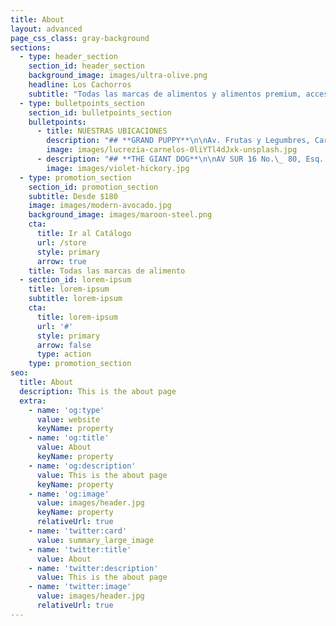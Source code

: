 ```yaml
---
title: About
layout: advanced
page_css_class: gray-background
sections:
  - type: header_section
    section_id: header_section
    background_image: images/ultra-olive.png
    headline: Los Cachorros
    subtitle: "Todas las marcas de alimentos y alimentos premium, accesorios,\_ juguetes y premios para tus mascotas a los mejores precios. Encuéntranos lo más cerca de ti, tenemos 10 tiendas en distintas ubicaciones alrededor de toda la Ciudad de México encuentra la más cercana a ti.\n"
  - type: bulletpoints_section
    section_id: bulletpoints_section
    bulletpoints:
      - title: NUESTRAS UBICACIONES
        description: "## **GRAND PUPPY**\n\nAv. Frutas y Legumbres, Caracol 1 G-H,\_ Central de Abasto,\_\n\nAlc. Iztapalapa, CDMX C.P. 09040\n\n*   Tel: 5570902496\n\n<!---->\n\n*   Cel: 5624418690\n\n## <br> **CACHORROS**\n\nAv Frutas y Legumbres Edif 4 Local 15, Central de Abasto,\_\n\nAlc. Iztapalapa, CDMX C.P. 09040\n\n*   Tel: 5556001586\n\n<!---->\n\n*   Cel: 5548073513\n\n## <br> **CACHORRITOS**\n\nAv Frutas y Legumbres Edif 3 Local 1 y 2, Central de Abasto,\_\n\nAlc. Iztapalapa, CDMX C.P. 09040\n\n*   Tel: 5556949266\n*   Cel: 5539598129\n\n## <br> **GRAND PUPPY ROMA**\n\nCalle Medellín No. 209, Col. Roma Sur\n\nAlc. Cuauhtémoc, CDMX. C.P. 06760\n\nTel: 5572625500\n\nCel: 5517789125\n"
        image: images/lucrezia-carnelos-0liYTl4dJxk-unsplash.jpg
      - description: "## **THE GIANT DOG**\n\nAV SUR 16 No.\_ 80, Esq. Oriente 243 – A\n\nCol. Agrícola Oriental. CDMX, C.P. 08500\n\nTel: 5541683632\n\nCel: 5539261478\n\n## <br> **GRAND DOG ORIENTAL**\n\nSur 24 No. 412 esq. Ote. 253 Col. Agrícola Oriental Alc. Iztacalco, 08500 CDMX\n\n*   Tel : 5568403891\n\n<!---->\n\n*   Cel: 5520835339\n\n##### <br> **CACHORRITOS ORIENTAL**\n\nSur 24 No. 31, Col. Agrícola Oriental Alc. Iztacalco, 08500 CDMX\n\n*   Tel : 5588499036\n\n<!---->\n\n*   Cel: 5548060687\n\n##### <br> **GRAND PUPPY ORIENTAL**\n\nAV SUR 16 No.\_ 449 Local B, Entre calle 2 de Sur 16 y Retorno 3 de Sur 16\n\nCol. Agrícola Oriental, Alc. Iztacalco, CDMX, C.P. 08500\n\n*   Tel: 5587557387\n\n<!---->\n\n*   Cel: 5539241690\n\n##### <br> **UNIDAD RASTRO**\n\nInterior del Mercado Unidad Rastro Locales 92 - 92 – 94.\n\nEstaño 350, Col. Felipe Ángeles, Alc. Venustiano Carranza, C.P. 15310 CDMX\n\n*   Tel: 5588793527\n\n<!---->\n\n*   Cel: 5535062116\n"
        image: images/violet-hickory.jpg
  - type: promotion_section
    section_id: promotion_section
    subtitle: Desde $180
    image: images/modern-avocado.jpg
    background_image: images/maroon-steel.png
    cta:
      title: Ir al Catálogo
      url: /store
      style: primary
      arrow: true
    title: Todas las marcas de alimento
  - section_id: lorem-ipsum
    title: lorem-ipsum
    subtitle: lorem-ipsum
    cta:
      title: lorem-ipsum
      url: '#'
      style: primary
      arrow: false
      type: action
    type: promotion_section
seo:
  title: About
  description: This is the about page
  extra:
    - name: 'og:type'
      value: website
      keyName: property
    - name: 'og:title'
      value: About
      keyName: property
    - name: 'og:description'
      value: This is the about page
      keyName: property
    - name: 'og:image'
      value: images/header.jpg
      keyName: property
      relativeUrl: true
    - name: 'twitter:card'
      value: summary_large_image
    - name: 'twitter:title'
      value: About
    - name: 'twitter:description'
      value: This is the about page
    - name: 'twitter:image'
      value: images/header.jpg
      relativeUrl: true
---
```

